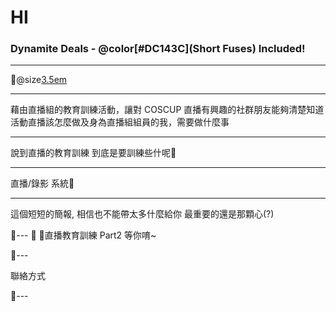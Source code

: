 # HI
### Dynamite Deals - @color[#DC143C](Short Fuses) Included!

---

@size[3.5em](目的)

---

藉由直播組的教育訓練活動，讓對 COSCUP 直播有興趣的社群朋友能夠清楚知道活動直播該怎麼做及身為直播組組員的我，需要做什麼事

---

說到直播的教育訓練
到底是要訓練些什呢

---

直播/錄影 系統

---

這個短短的簡報, 相信也不能帶太多什麼給你
最重要的還是那顆心(?)

---

直播教育訓練 Part2 等你唷~

---

聯絡方式

---